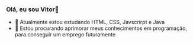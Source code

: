 ### Olá, eu sou Vitor👋

- 🌱 Atualmente estou estudando HTML, CSS, Javscrirpt e Java
- 👯 Estou procurando aprimorar meus conhecimentos em programação, para conseguir um emprego futuramente
